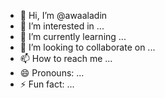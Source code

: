 - 👋 Hi, I’m @awaaladin
- 👀 I’m interested in ...
- 🌱 I’m currently learning ...
- 💞️ I’m looking to collaborate on ...
- 📫 How to reach me ...
- 😄 Pronouns: ...
- ⚡ Fun fact: ...

<!---
awaaladin/awaaladin is a ✨ special ✨ repository because its `README.md` (this file) appears on your GitHub profile.
You can click the Preview link to take a look at your changes.
--->
